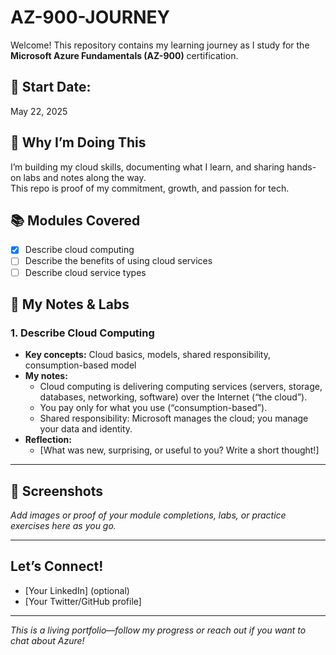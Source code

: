 # AZ-900-JOURNEY

Welcome! This repository contains my learning journey as I study for the **Microsoft Azure Fundamentals (AZ-900)** certification.

## 📅 Start Date:
May 22, 2025

## 🎯 Why I’m Doing This
I’m building my cloud skills, documenting what I learn, and sharing hands-on labs and notes along the way.  
This repo is proof of my commitment, growth, and passion for tech.


## 📚 Modules Covered
- [x] Describe cloud computing
- [ ] Describe the benefits of using cloud services
- [ ] Describe cloud service types

## 📝 My Notes & Labs

### 1. Describe Cloud Computing
- **Key concepts:** Cloud basics, models, shared responsibility, consumption-based model
- **My notes:**  
  - Cloud computing is delivering computing services (servers, storage, databases, networking, software) over the Internet (“the cloud”).
  - You pay only for what you use (“consumption-based”).
  - Shared responsibility: Microsoft manages the cloud; you manage your data and identity.
- **Reflection:**  
  - [What was new, surprising, or useful to you? Write a short thought!]

---

## 📸 Screenshots

*Add images or proof of your module completions, labs, or practice exercises here as you go.*

---

## **Let’s Connect!**
- [Your LinkedIn] (optional)
- [Your Twitter/GitHub profile]

---

*This is a living portfolio—follow my progress or reach out if you want to chat about Azure!*
